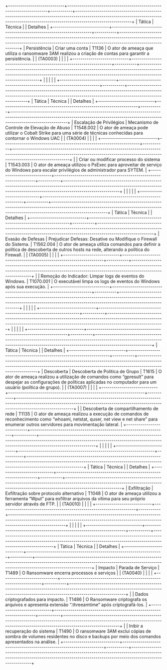 +----------------------------+--------------------------------------------------------------------+-----------+----------------------------------------------------------------------------------------------------------------------------------------------------------------------------------------+
|           Tática           |                               Técnica                              |           |                                                                                        Detalhes                                                                                        |
+----------------------------+--------------------------------------------------------------------+-----------+----------------------------------------------------------------------------------------------------------------------------------------------------------------------------------------+
|        Persistência        |                          Criar   uma conta                         |   T1136   |                                      O   ator de ameaça que utiliza o ransomware 3AM realizou a criação de contas para   garantir a persistência.                                      |
|             (TA0003)       |                                                                    |           |                                                                                                                                                                                        |
+----------------------------+--------------------------------------------------------------------+-----------+----------------------------------------------------------------------------------------------------------------------------------------------------------------------------------------+
|                            |                                                                    |           |                                                                                                                                                                                        |
+----------------------------+--------------------------------------------------------------------+-----------+----------------------------------------------------------------------------------------------------------------------------------------------------------------------------------------+
|           Tática           |                               Técnica                              |           |                                                                                        Detalhes                                                                                        |
+----------------------------+--------------------------------------------------------------------+-----------+----------------------------------------------------------------------------------------------------------------------------------------------------------------------------------------+
| Escalação   de Privilégios |            Mecanismo de Controle de   Elevação de Abuso            | T1548.002 |                                  O ator de ameaça pode utilizar o   Cobalt Strike para uma série de técnicas conhecidas para contornar o Windows   UAC                                 |
|             (TA0004)       |                                                                    |           |                                                                                                                                                                                        |
+----------------------------+--------------------------------------------------------------------+-----------+----------------------------------------------------------------------------------------------------------------------------------------------------------------------------------------+
|                            |              Criar ou modificar processo do   sistema              | T1543.003 |                           O ator de ameaça utilizou o   PsExec para aproveitar de serviço do Windows para escalar privilégios de   administrador para SYTEM.                           |
+----------------------------+--------------------------------------------------------------------+-----------+----------------------------------------------------------------------------------------------------------------------------------------------------------------------------------------+
|                            |                                                                    |           |                                                                                                                                                                                        |
+----------------------------+--------------------------------------------------------------------+-----------+----------------------------------------------------------------------------------------------------------------------------------------------------------------------------------------+
|           Tática           |                               Técnica                              |           |                                                                                        Detalhes                                                                                        |
+----------------------------+--------------------------------------------------------------------+-----------+----------------------------------------------------------------------------------------------------------------------------------------------------------------------------------------+
|     Evasão   de Defesas    | Prejudicar Defesas: Desative ou   Modifique o Firewall do Sistema. | T1562.004 |                         O ator de ameaça utiliza   comandos para definir a política de descoberta de outros hosts na rede,   alterando a política do Firewall.                         |
|             (TA0005)       |                                                                    |           |                                                                                                                                                                                        |
+----------------------------+--------------------------------------------------------------------+-----------+----------------------------------------------------------------------------------------------------------------------------------------------------------------------------------------+
|                            |     Remoção do Indicador: Limpar   logs de eventos do Windows.     | T1070.001 |                                                         O executável limpa os logs de   eventos do Windows após sua execução.                                                          |
+----------------------------+--------------------------------------------------------------------+-----------+----------------------------------------------------------------------------------------------------------------------------------------------------------------------------------------+
|                            |                                                                    |           |                                                                                                                                                                                        |
+----------------------------+--------------------------------------------------------------------+-----------+----------------------------------------------------------------------------------------------------------------------------------------------------------------------------------------+
|                            |                                                                    |           |                                                                                                                                                                                        |
+----------------------------+--------------------------------------------------------------------+-----------+----------------------------------------------------------------------------------------------------------------------------------------------------------------------------------------+
|           Tática           |                               Técnica                              |           |                                                                                        Detalhes                                                                                        |
+----------------------------+--------------------------------------------------------------------+-----------+----------------------------------------------------------------------------------------------------------------------------------------------------------------------------------------+
|         Descoberta         |                  Descoberta   de Política de Grupo                 |   T1615   |     O ator de ameaça realizou a   utilização de comandos como “gpresult” para despejar as configurações de   políticas aplicadas no computador para um usuário (política de grupo).    |
|            (TA0007)        |                                                                    |           |                                                                                                                                                                                        |
+----------------------------+--------------------------------------------------------------------+-----------+----------------------------------------------------------------------------------------------------------------------------------------------------------------------------------------+
|                            |              Descoberta de compartilhamento   de rede              |   T1135   | O ator de ameaça realizou a   execução de comandos de reconhecimento como “whoami, netstat, quser, net view   e net share” para enumerar outros servidores para movimentação lateral.  |
+----------------------------+--------------------------------------------------------------------+-----------+----------------------------------------------------------------------------------------------------------------------------------------------------------------------------------------+
|                            |                                                                    |           |                                                                                                                                                                                        |
+----------------------------+--------------------------------------------------------------------+-----------+----------------------------------------------------------------------------------------------------------------------------------------------------------------------------------------+
|           Tática           |                               Técnica                              |           |                                                                                        Detalhes                                                                                        |
+----------------------------+--------------------------------------------------------------------+-----------+----------------------------------------------------------------------------------------------------------------------------------------------------------------------------------------+
|         Exfiltração        |              Exfiltração   sobre protocolo alternativo             |   T1048   |                             O   ator de ameaça utilizou a ferramenta “Wput” para exfiltrar arquivos da vítima   para seu próprio servidor através de FTP.                              |
|             (TA0010)       |                                                                    |           |                                                                                                                                                                                        |
+----------------------------+--------------------------------------------------------------------+-----------+----------------------------------------------------------------------------------------------------------------------------------------------------------------------------------------+
|                            |                                                                    |           |                                                                                                                                                                                        |
+----------------------------+--------------------------------------------------------------------+-----------+----------------------------------------------------------------------------------------------------------------------------------------------------------------------------------------+
|           Tática           |                               Técnica                              |           |                                                                                        Detalhes                                                                                        |
+----------------------------+--------------------------------------------------------------------+-----------+----------------------------------------------------------------------------------------------------------------------------------------------------------------------------------------+
|           Impacto          |                          Parada de Serviço                         |   T1489   |                                                                       O Ransomware encerra processos e   serviços                                                                      |
|             (TA0040)       |                                                                    |           |                                                                                                                                                                                        |
+----------------------------+--------------------------------------------------------------------+-----------+----------------------------------------------------------------------------------------------------------------------------------------------------------------------------------------+
|                            |                Dados   criptografados para impacto.                |   T1486   |                                            O Ransomware criptografa os   arquivos e apresenta extensão “.threeamtime” após criptografá-los.                                            |
+----------------------------+--------------------------------------------------------------------+-----------+----------------------------------------------------------------------------------------------------------------------------------------------------------------------------------------+
|                            |                   Inibir a recuperação do sistema                  |   T1490   |                          O ransomware 3AM exclui cópias   de sombra de volumes residentes no disco e backups por meio dos comandos   apresentados na análise.                          |
+----------------------------+--------------------------------------------------------------------+-----------+----------------------------------------------------------------------------------------------------------------------------------------------------------------------------------------+
